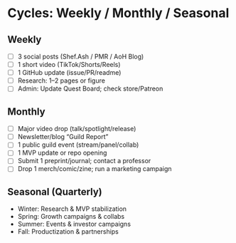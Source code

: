 # Cycles: Weekly / Monthly / Seasonal

## Weekly

- [ ] 3 social posts (Shef.Ash / PMR / AoH Blog)
- [ ] 1 short video (TikTok/Shorts/Reels)
- [ ] 1 GitHub update (issue/PR/readme)
- [ ] Research: 1–2 pages or figure
- [ ] Admin: Update Quest Board; check store/Patreon

## Monthly

- [ ] Major video drop (talk/spotlight/release)
- [ ] Newsletter/blog “Guild Report”
- [ ] 1 public guild event (stream/panel/collab)
- [ ] 1 MVP update or repo opening
- [ ] Submit 1 preprint/journal; contact a professor
- [ ] Drop 1 merch/comic/zine; run a marketing campaign

## Seasonal (Quarterly)

- Winter: Research & MVP stabilization
- Spring: Growth campaigns & collabs
- Summer: Events & investor campaigns
- Fall: Productization & partnerships
